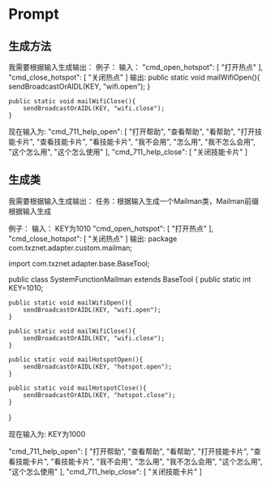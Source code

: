 # Prompt

## 生成方法
我需要根据输入生成输出：
例子：
输入：
    "cmd_open_hotspot": [
        "打开热点"
    ],
    "cmd_close_hotspot": [
        "关闭热点"
    ]
输出:
    public static void mailWifiOpen(){
        sendBroadcastOrAIDL(KEY, "wifi.open");
    }

    public static void mailWifiClose(){
        sendBroadcastOrAIDL(KEY, "wifi.close");
    }

现在输入为:
  "cmd_711_help_open": [
    "打开帮助",
    "查看帮助",
    "看帮助",
    "打开技能卡片",
    "查看技能卡片",
    "看技能卡片",
    "我不会用",
    "怎么用",
    "我不怎么会用",
    "这个怎么用",
    "这个怎么使用"
  ],
  "cmd_711_help_close": [
    "关闭技能卡片"
  ]
## 生成类
我需要根据输入生成输出：
任务：根据输入生成一个Mailman类，Mailman前缀根据输入生成

例子：
输入：
KEY为1010
    "cmd_open_hotspot": [
        "打开热点"
    ],
    "cmd_close_hotspot": [
        "关闭热点"
    ]
输出:
package com.txznet.adapter.custom.mailman;

import com.txznet.adapter.base.BaseTool;

public class SystemFunctionMailman extends BaseTool {
    public static int KEY=1010;

    public static void mailWifiOpen(){
        sendBroadcastOrAIDL(KEY, "wifi.open");
    }

    public static void mailWifiClose(){
        sendBroadcastOrAIDL(KEY, "wifi.close");
    }

    public static void mailHotspotOpen(){
        sendBroadcastOrAIDL(KEY, "hotspot.open");
    }

    public static void mailHotspotClose(){
        sendBroadcastOrAIDL(KEY, "hotspot.close");
    }

}


现在输入为:
KEY为1000

  "cmd_711_help_open": [
    "打开帮助",
    "查看帮助",
    "看帮助",
    "打开技能卡片",
    "查看技能卡片",
    "看技能卡片",
    "我不会用",
    "怎么用",
    "我不怎么会用",
    "这个怎么用",
    "这个怎么使用"
  ],
  "cmd_711_help_close": [
    "关闭技能卡片"
  ]